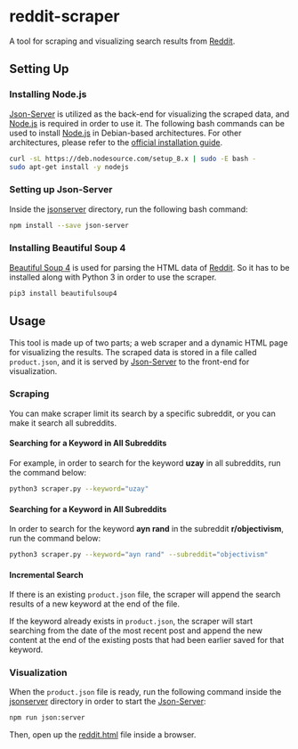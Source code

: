 # reddit-scraper
A tool for scraping and visualizing search results from [Reddit](https://www.reddit.com).

## Setting Up
### Installing Node.js
[Json-Server](https://github.com/typicode/json-server) is utilized as the back-end for visualizing the scraped data, and [Node.js](https://nodejs.org/en/) is required in order to use it.
The following bash commands can be used to install [Node.js](https://nodejs.org/en/) in Debian-based architectures.
For other architectures, please refer to the [official installation guide](https://nodejs.org/en/download/package-manager/).
``` sh
curl -sL https://deb.nodesource.com/setup_8.x | sudo -E bash -
sudo apt-get install -y nodejs
```

### Setting up Json-Server
Inside the [jsonserver](https://github.com/utkuufuk/reddit-scraper/tree/master/jsonserver) directory, run the following bash command:
``` sh
npm install --save json-server
```

### Installing Beautiful Soup 4
[Beautiful Soup 4](https://www.crummy.com/software/BeautifulSoup/bs4/doc/#) is used for parsing the HTML data of [Reddit](https://www.reddit.com). So it has to be installed along with Python 3 in order to use the scraper.
``` sh
pip3 install beautifulsoup4
```

## Usage
This tool is made up of two parts; a web scraper and a dynamic HTML page for visualizing the results.
The scraped data is stored in a file called `product.json`, and it is served by [Json-Server](https://github.com/typicode/json-server) to the front-end for visualization.

### Scraping
You can make scraper limit its search by a specific subreddit, or you can make it search all subreddits.

#### Searching for a Keyword in All Subreddits
For example, in order to search for the keyword **uzay** in all subreddits, run the command below:
``` sh
python3 scraper.py --keyword="uzay"
```

#### Searching for a Keyword in All Subreddits
In order to search for the keyword **ayn rand** in the subreddit **r/objectivism**, run the command below:
``` sh
python3 scraper.py --keyword="ayn rand" --subreddit="objectivism"
```

#### Incremental Search
If there is an existing `product.json` file, the scraper will append the search results of a new keyword at the end of the file.

If the keyword already exists in `product.json`, the scraper will start searching from the date of the most recent post and append the new content at the end of the existing posts that had been earlier saved for that keyword.

### Visualization
When the `product.json` file is ready, run the following command inside the [jsonserver](https://github.com/utkuufuk/reddit-scraper/tree/master/jsonserver) directory in order to start the [Json-Server](https://github.com/typicode/json-server):
``` sh
npm run json:server
```

Then, open up the [reddit.html](https://github.com/utkuufuk/reddit-scraper/blob/master/reddit.html) file inside a browser.
